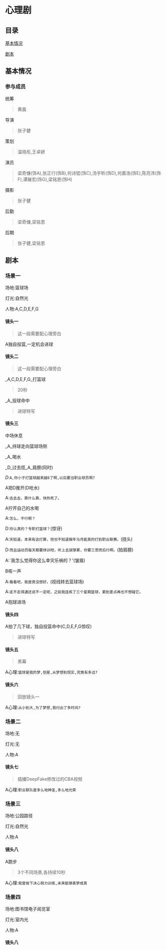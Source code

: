 # 心理剧

## 目录

[基本情况](#基本情况)

[剧本](#剧本)

## 基本情况

### 参与成员

统筹

> 黄晨

导演

> 张子健

策划

> 温晓彤,王卓妍

演员

> 梁奇慷(饰A),张正行(饰B),何诗锟(饰C),汤宇昕(饰D),何嘉浩(饰E),陈亮沛(饰F),谭展宏(饰G),梁铭恩(饰H)

摄影

> 张子健

后勤

> 梁奇慷,梁铭恩

后期

> 张子健,梁铭恩

## 剧本

### 场景一

场地:篮球场

灯光:自然光

人物:A,C,D,E,F,G

#### 镜头一

> 这一段需要配心理旁白

A独自投篮,一定机会进球

#### 镜头二

> 这一段需要配心理旁白

_A,C,D,E,F,G_打篮球
> 20秒

_A_投球命中

> 进球特写

#### 镜头三

中场休息

_A_持球走向篮球场侧

_A_喝水

_D_过去揽_A_肩膀(同时)

_D_:`A,你小子打篮球越来越6了啊,以后要当职业球员啊?`

A把D推开(D呛水)

A:`去去去，靠什么靠，快热死了。`

A拧开自己的水喝

A:`怎么，不行啊？`

D:`你认真的？专职打篮球？`(惊讶)

A:`天知道，本来有这打算，但也不知道猴年马月能真的打到职业联赛。`(挠头)

D:`而且运动员每天都要体训吧，听上去就够累，你要三思而后行啊。`(拍肩膀)

A:`我怎么觉得你这么幸灾乐祸的？'(皱眉)

B咳一声

A:`看看吧，我是真没想好，`(视线转去篮球场)

A:`走不走得通还说不一定呢，之前我连练了三个星期篮球，累到差点再也不想碰它。`

A抱球进场

#### 镜头四
A拍了几下球，独自投篮命中(C,D,E,F,G惊叹)

> 进球特写

#### 镜头五
> 黑幕

A心理:`篮球是我的梦,但是,从梦想到现实,究竟有多远?`

#### 镜头六

> 回放镜头一

A心理:`从小到大,为了梦想,我付出了多时间?`

### 场景二

场地:无

灯光:无

人物:A

#### 镜头七

> 插播DeepFake修改过的CBA视频

A心理:`职业联队是多么地神圣,多么地光荣`

### 场景三

场地:公园路径

灯光:自然光

人物:A

#### 镜头八
A跑步

> 3个不同场景,各持续10秒

A心理:`我曾按下决心努力训练,未来能够美梦成真`

### 场景四

场地:图书馆电子阅览室

灯光:室内光

人物:A

#### 镜头八
